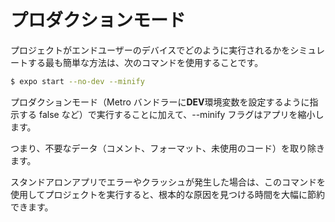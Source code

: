# プロダクションモード

プロジェクトがエンドユーザーのデバイスでどのように実行されるかをシミュレートする最も簡単な方法は、次のコマンドを使用することです。

```zsh
$ expo start --no-dev --minify
```

プロダクションモード（Metro バンドラーに**DEV**環境変数を設定するように指示する false など）で実行することに加えて、--minify フラグはアプリを縮小します。

つまり、不要なデータ（コメント、フォーマット、未使用のコード）を取り除きます。

スタンドアロンアプリでエラーやクラッシュが発生した場合は、このコマンドを使用してプロジェクトを実行すると、根本的な原因を見つける時間を大幅に節約できます。
